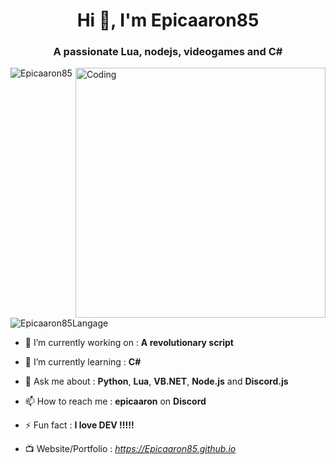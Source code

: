 <h1 align="center">Hi 👋, I'm Epicaaron85</h1>
<h3 align="center">A passionate Lua, nodejs, videogames and C#</h3>
<img align="right" alt="Coding" width="400" src="https://media1.tenor.com/m/U-4RUgK0AUgAAAAd/i%27m-ready-if-you-are-squid-game-season-2.gif">

<p align="left"> <img src="https://komarev.com/ghpvc/?username=Epicaaron85&label=Profile%20views&color=0e75b6&style=flat" alt="Epicaaron85" /> </p>
<p align="left"> <img src="https://github-readme-stats.vercel.app/api/top-langs/?username=Epicaaron85&theme=dark&show_icons=true&hide_border=true&layout=compact" alt="Epicaaron85Langage" /> </p>

- 🔭 I’m currently working on : **A revolutionary script**

- 🌱 I’m currently learning : **C#**

- 💬 Ask me about : **Python**, **Lua**, **VB.NET**, **Node.js** and **Discord.js**

- 📫 How to reach me : **epicaaron** on **Discord**

- ⚡ Fun fact : **I love DEV !!!!!**

- 📺 Website/Portfolio : *https://Epicaaron85.github.io*
